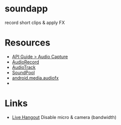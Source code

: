 # soundapp

record short clips &amp; apply FX

# Resources

- [API Guide > Audio Capture](http://developer.android.com/guide/topics/media/audio-capture.html)
- [AudioRecord](http://developer.android.com/reference/android/media/AudioRecord.html)
- [AudioTrack](http://developer.android.com/reference/android/media/AudioTrack.html)
- [SoundPool](http://developer.android.com/reference/android/media/SoundPool.html)
- [android.media.audiofx](http://developer.android.com/reference/android/media/audiofx/package-summary.html)
- 

# Links
- [Live Hangout](http://whocl.com/9jy0O6) Disable micro & camera (bandwidth)

